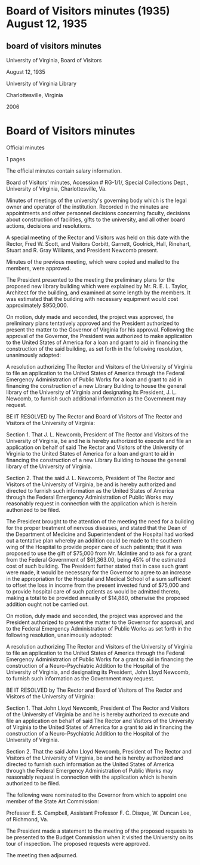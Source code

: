 Board of Visitors minutes (1935) August 12, 1935
================================================

board of visitors minutes
-------------------------

University of Virginia, Board of Visitors

August 12, 1935

University of Virginia Library

Charlottesville, Virginia

2006

Board of Visitors minutes
=========================

Official minutes

1 pages

The official minutes contain salary information.

Board of Visitors' minutes, Accession # RG-1/1/, Special Collections Dept., University of Virginia, Charlottesville, Va.

Minutes of meetings of the university's governing body which is the legal owner and operator of the institution. Recorded in the minutes are appointments and other personnel decisions concerning faculty, decisions about construction of facilities, gifts to the university, and all other board actions, decisions and resolutions.

A special meeting of the Rector and Visitors was held on this date with the Rector, Fred W. Scott, and Visitors Corbitt, Garnett, Goolrick, Hall, Rinehart, Stuart and R. Gray Williams, and President Newcomb present.

Minutes of the previous meeting, which were copied and mailed to the members, were approved.

The President presented to the meeting the preliminary plans for the proposed new library building which were explained by Mr. R. E. L. Taylor, Architect for the building, and examined at some length by the members. It was estimated that the building with necessary equipment would cost approximately $950,000.

On motion, duly made and seconded, the project was approved, the preliminary plans tentatively approved and the President authorized to present the matter to the Governor of Virginia for his approval. Following the approval of the Governor, the President was authorized to make application to the United States of America for a loan and grant to aid in financing the construction of the said building, as set forth in the following resolution, unanimously adopted:

A resolution authorizing The Rector and Visitors of the University of Virginia to file an application to the United States of America through the Federal Emergency Administration of Public Works for a loan and grant to aid in financing the construction of a new Library Building to house the general library of the University of Virginia and designating its President, J. L. Newcomb, to furnish such additional information as the Government may request.

BE IT RESOLVED by The Rector and Board of Visitors of The Rector and Visitors of the University of Virginia:

Section 1. That J. L. Newcomb, President of The Rector and Visitors of the University of Virginia, be and he is hereby authorized to execute and file an application on behalf of said The Rector and Visitors of the University of Virginia to the United States of America for a loan and grant to aid in financing the construction of a new Library Building to house the general library of the University of Virginia.

Section 2. That the said J. L. Newcomb, President of The Rector and Visitors of the University of Virginia, be and is hereby authorized and directed to furnish such information as the United States of America through the Federal Emergency Administration of Public Works may reasonably request in connection with the application which is herein authorized to be filed.

The President brought to the attention of the meeting the need for a building for the proper treatment of nervous diseases, and stated that the Dean of the Department of Medicine and Superintendent of the Hospital had worked out a tentative plan whereby an addition could be made to the southern wing of the Hospital to provide proper care of such patients; that it was proposed to use the gift of $75,000 from Mr. McIntire and to ask for a grant from the Federal Government of $61,363.00, being 45% of the estimated cost of such building. The President further stated that in case such grant were made, it would be necessary for the Governor to agree to an increase in the appropriation for the Hospital and Medical School of a sum sufficient to offset the loss in income from the present invested fund of $75,000 and to provide hospital care of such patients as would be admitted thereto, making a total to be provided annually of $14,880, otherwise the proposed addition ought not be carried out.

On motion, duly made and seconded, the project was approved and the President authorized to present the matter to the Governor for approval, and to the Federal Emergency Administration of Public Works as set forth in the following resolution, unanimously adopted:

A resolution authorizing The Rector and Visitors of the University of Virginia to file an application to the United States of America through the Federal Emergency Administration of Public Works for a grant to aid in financing the construction of a Neuro-Psychiatric Addition to the Hospital of the University of Virginia, and designating its President, John Lloyd Newcomb, to furnish such information as the Government may request.

BE IT RESOLVED by The Rector and Board of Visitors of The Rector and Visitors of the University of Virginia:

Section 1. That John Lloyd Newcomb, President of The Rector and Visitors of the University of Virginia be and he is hereby authorized to execute and file an application on behalf of said The Rector and Visitors of the University of Virginia to the United States of America for a grant to aid in financing the construction of a Neuro-Psychiatric Addition to the Hospital of the University of Virginia.

Section 2. That the said John Lloyd Newcomb, President of The Rector and Visitors of the University of Virginia, be and he is hereby authorized and directed to furnish such information as the United States of America through the Federal Emergency Administration of Public Works may reasonably request in connection with the application which is herein authorized to be filed.

The following were nominated to the Governor from which to appoint one member of the State Art Commission:

Professor E. S. Campbell, Assistant Professor F. C. Disque, W. Duncan Lee, of Richmond, Va.

The President made a statement to the meeting of the proposed requests to be presented to the Budget Commission when it visited the University on its tour of inspection. The proposed requests were approved.

The meeting then adjourned.